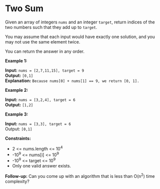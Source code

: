 # Two Sum

Given an array of integers `nums` and an integer `target`, return indices of the two numbers such that they add up to `target`.

You may assume that each input would have exactly one solution, and you may not use the same element twice.

You can return the answer in any order.

**Example 1:**

**Input:** `nums = [2,7,11,15], target = 9`  
**Output:** `[0,1]`  
**Explanation:** `Because nums[0] + nums[1] == 9, we return [0, 1].`

**Example 2:**

**Input:** `nums = [3,2,4], target = 6`  
**Output:** `[1,2]`

**Example 3:**

**Input:** `nums = [3,3], target = 6`  
Output: `[0,1]`
 
**Constraints:**

- 2 <= nums.length <= 10<sup>4</sup>
- -10<sup>9</sup> <= nums[i] <= 10<sup>9</sup>
- -10<sup>9</sup> <= target <= 10<sup>9</sup>
- Only one valid answer exists.
 
**Follow-up:** Can you come up with an algorithm that is less than O(n<sup>2</sup>) time complexity?
